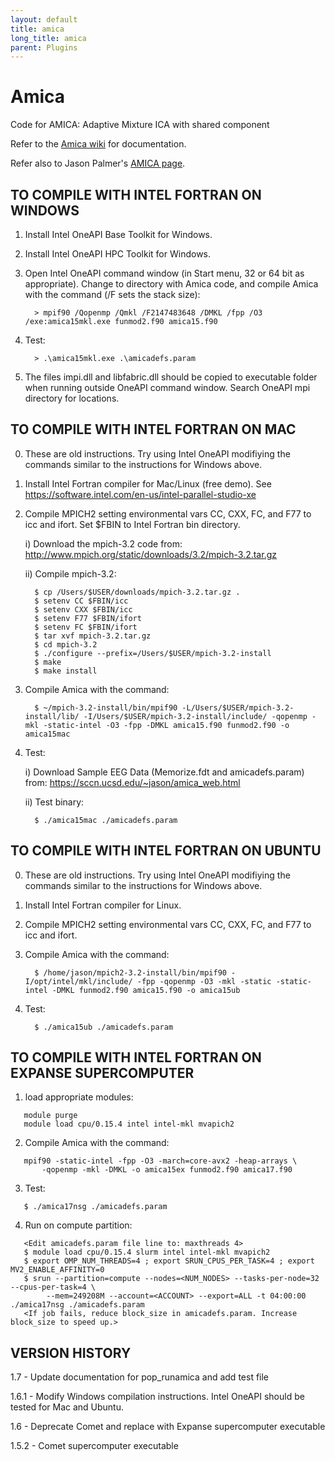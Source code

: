 ```yaml
---
layout: default
title: amica
long_title: amica
parent: Plugins
---
```

# Amica
Code for AMICA: Adaptive Mixture ICA with shared component

Refer to the [Amica wiki](https://github.com/japalmer29/amica/wiki) for documentation.

Refer also to Jason Palmer's [AMICA page](https://sccn.ucsd.edu/~jason/amica_web.html).

## TO COMPILE WITH INTEL FORTRAN ON WINDOWS

1. Install Intel OneAPI Base Toolkit for Windows.
2. Install Intel OneAPI HPC Toolkit for Windows.
3. Open Intel OneAPI command window (in Start menu, 32 or 64 bit as appropriate). Change to directory with Amica code, and compile Amica with the command (/F sets the stack size):

         > mpif90 /Qopenmp /Qmkl /F2147483648 /DMKL /fpp /O3 /exe:amica15mkl.exe funmod2.f90 amica15.f90

4. Test:

         > .\amica15mkl.exe .\amicadefs.param

5. The files impi.dll and libfabric.dll should be copied to executable folder when running outside OneAPI command window. Search OneAPI mpi directory for locations.


## TO COMPILE WITH INTEL FORTRAN ON MAC

0. These are old instructions. Try using Intel OneAPI modifiying the commands similar to the instructions for Windows above.
1. Install Intel Fortran compiler for Mac/Linux (free demo).
   See https://software.intel.com/en-us/intel-parallel-studio-xe

2. Compile MPICH2 setting environmental vars CC, CXX, FC, and F77 to icc and ifort. Set $FBIN to Intel Fortran bin directory.

   i) Download the mpich-3.2 code from: http://www.mpich.org/static/downloads/3.2/mpich-3.2.tar.gz
   
   ii) Compile mpich-3.2:
   
         $ cp /Users/$USER/downloads/mpich-3.2.tar.gz .   
         $ setenv CC $FBIN/icc
         $ setenv CXX $FBIN/icc
         $ setenv F77 $FBIN/ifort
         $ setenv FC $FBIN/ifort   
         $ tar xvf mpich-3.2.tar.gz   
         $ cd mpich-3.2   
         $ ./configure --prefix=/Users/$USER/mpich-3.2-install   
         $ make   
         $ make install

3. Compile Amica with the command:

         $ ~/mpich-3.2-install/bin/mpif90 -L/Users/$USER/mpich-3.2-install/lib/ -I/Users/$USER/mpich-3.2-install/include/ -qopenmp -mkl -static-intel -O3 -fpp -DMKL amica15.f90 funmod2.f90 -o amica15mac

4. Test:

   i) Download Sample EEG Data (Memorize.fdt and amicadefs.param) from: https://sccn.ucsd.edu/~jason/amica_web.html
   
   ii) Test binary:
   
         $ ./amica15mac ./amicadefs.param


## TO COMPILE WITH INTEL FORTRAN ON UBUNTU

0. These are old instructions. Try using Intel OneAPI modifiying the commands similar to the instructions for Windows above.
1. Install Intel Fortran compiler for Linux.
2. Compile MPICH2 setting environmental vars CC, CXX, FC, and F77 to icc and ifort.
3. Compile Amica with the command:

         $ /home/jason/mpich2-3.2-install/bin/mpif90 -I/opt/intel/mkl/include/ -fpp -qopenmp -O3 -mkl -static -static-intel -DMKL funmod2.f90 amica15.f90 -o amica15ub

4. Test:

         $ ./amica15ub ./amicadefs.param


## TO COMPILE WITH INTEL FORTRAN ON EXPANSE SUPERCOMPUTER

1. load appropriate modules:

```
   module purge
   module load cpu/0.15.4 intel intel-mkl mvapich2
```

2. Compile Amica with the command:

```
   mpif90 -static-intel -fpp -O3 -march=core-avx2 -heap-arrays \
       -qopenmp -mkl -DMKL -o amica15ex funmod2.f90 amica17.f90
```

3. Test:
```
   $ ./amica17nsg ./amicadefs.param
```

4. Run on compute partition:
   
```
   <Edit amicadefs.param file line to: maxthreads 4>
   $ module load cpu/0.15.4 slurm intel intel-mkl mvapich2
   $ export OMP_NUM_THREADS=4 ; export SRUN_CPUS_PER_TASK=4 ; export MV2_ENABLE_AFFINITY=0
   $ srun --partition=compute --nodes=<NUM_NODES> --tasks-per-node=32 --cpus-per-task=4 \
        --mem=249208M --account=<ACCOUNT> --export=ALL -t 04:00:00 ./amica17nsg ./amicadefs.param
   <If job fails, reduce block_size in amicadefs.param. Increase block_size to speed up.>
```
## VERSION HISTORY

1.7 - Update documentation for pop_runamica and add test file

1.6.1 - Modify Windows compilation instructions. Intel OneAPI should be tested for Mac and Ubuntu.

1.6 - Deprecate Comet and replace with Expanse supercomputer executable

1.5.2 - Comet supercomputer executable

